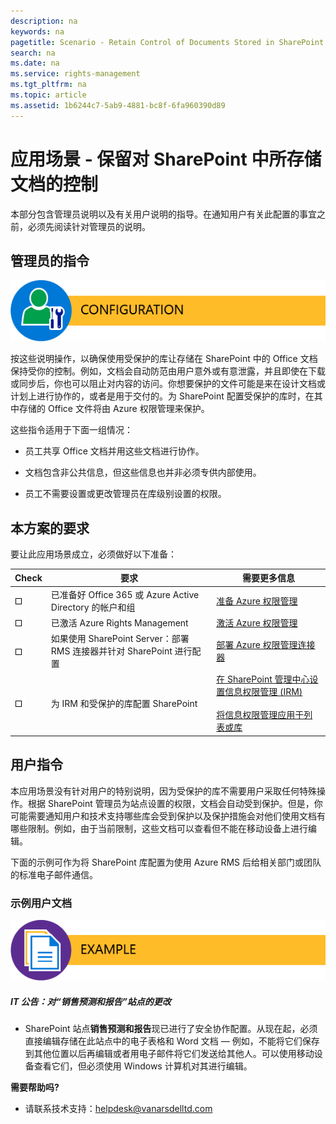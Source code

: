 ```yaml
---
description: na
keywords: na
pagetitle: Scenario - Retain Control of Documents Stored in SharePoint
search: na
ms.date: na
ms.service: rights-management
ms.tgt_pltfrm: na
ms.topic: article
ms.assetid: 1b6244c7-5ab9-4881-bc8f-6fa960390d89
---
```

# 应用场景 - 保留对 SharePoint 中所存储文档的控制
本部分包含管理员说明以及有关用户说明的指导。在通知用户有关此配置的事宜之前，必须先阅读针对管理员的说明。

## 管理员的指令
![](../Image/AzRMS_AdminBanner.png)

按这些说明操作，以确保使用受保护的库让存储在 SharePoint 中的 Office 文档保持受你的控制。例如，文档会自动防范由用户意外或有意泄露，并且即使在下载或同步后，你也可以阻止对内容的访问。你想要保护的文件可能是来在设计文档或计划上进行协作的，或者是用于交付的。为 SharePoint 配置受保护的库时，在其中存储的 Office 文件将由 Azure 权限管理来保护。

这些指令适用于下面一组情况：

-   员工共享 Office 文档并用这些文档进行协作。

-   文档包含非公共信息，但这些信息也并非必须专供内部使用。

-   员工不需要设置或更改管理员在库级别设置的权限。

## 本方案的要求
要让此应用场景成立，必须做好以下准备：

|Check|要求|需要更多信息|
|---------|------|----------|
|![](../Image/4d269a30-a873-45c5-87de-30ee6558e7b0.gif)|已准备好 Office 365 或 Azure Active Directory 的帐户和组|[准备 Azure 权限管理](https://technet.microsoft.com/library/jj585029.aspx)|
|![](../Image/4d269a30-a873-45c5-87de-30ee6558e7b0.gif)|已激活 Azure Rights Management|[激活 Azure 权限管理](https://technet.microsoft.com/library/jj658941.aspx)|
|![](../Image/4d269a30-a873-45c5-87de-30ee6558e7b0.gif)|如果使用 SharePoint Server：部署 RMS 连接器并针对 SharePoint 进行配置|[部署 Azure 权限管理连接器](https://technet.microsoft.com/library/dn375964.aspx)|
|![](../Image/4d269a30-a873-45c5-87de-30ee6558e7b0.gif)|为 IRM 和受保护的库配置 SharePoint|[在 SharePoint 管理中心设置信息权限管理 (IRM)](https://support.office.com/en-us/article/Set-up-Information-Rights-Management-IRM-in-SharePoint-admin-center-239ce6eb-4e81-42db-bf86-a01362fed65c)<br /><br />[将信息权限管理应用于列表或库](http://office.microsoft.com/sharepoint-help/apply-information-rights-management-to-a-list-or-library-HA102891460.aspx)|

## 用户指令
本应用场景没有针对用户的特别说明，因为受保护的库不需要用户采取任何特殊操作。根据 SharePoint 管理员为站点设置的权限，文档会自动受到保护。但是，你可能需要通知用户和技术支持哪些库会受到保护以及保护措施会对他们使用文档有哪些限制。例如，由于当前限制，这些文档可以查看但不能在移动设备上进行编辑。

下面的示例可作为将 SharePoint 库配置为使用 Azure RMS 后给相关部门或团队的标准电子邮件通信。

### 示例用户文档
![](../Image/AzRMS_ExampleBanner.png)

##### IT 公告：对“销售预测和报告”站点的更改

-   SharePoint 站点**销售预测和报告**现已进行了安全协作配置。从现在起，必须直接编辑存储在此站点中的电子表格和 Word 文档 — 例如，不能将它们保存到其他位置以后再编辑或者用电子邮件将它们发送给其他人。可以使用移动设备查看它们，但必须使用 Windows 计算机对其进行编辑。

**需要帮助吗?**

-   请联系技术支持：helpdesk@vanarsdelltd.com

